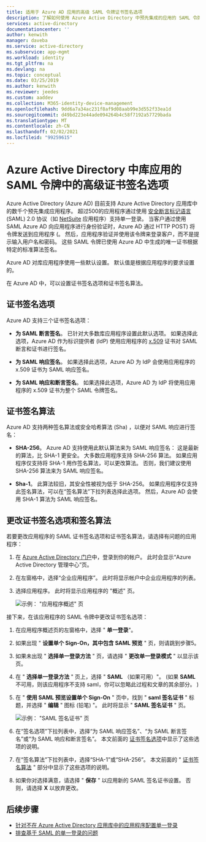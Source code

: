 ```yaml
---
title: 适用于 Azure AD 应用的高级 SAML 令牌证书签名选项
description: 了解如何使用 Azure Active Directory 中预先集成的应用的 SAML 令牌中的高级证书签名选项
services: active-directory
documentationcenter: ''
author: kenwith
manager: daveba
ms.service: active-directory
ms.subservice: app-mgmt
ms.workload: identity
ms.tgt_pltfrm: na
ms.devlang: na
ms.topic: conceptual
ms.date: 03/25/2019
ms.author: kenwith
ms.reviewer: jeedes
ms.custom: aaddev
ms.collection: M365-identity-device-management
ms.openlocfilehash: 9dd6a7a34ac231f8af9d08aab99e3d552f33ea1d
ms.sourcegitcommit: d49bd223e44ade094264b4c58f7192a57729bada
ms.translationtype: MT
ms.contentlocale: zh-CN
ms.lasthandoff: 02/02/2021
ms.locfileid: "99259615"
---
```

# <a name="advanced-certificate-signing-options-in-the-saml-token-for-gallery-apps-in-azure-active-directory"></a>Azure Active Directory 中库应用的 SAML 令牌中的高级证书签名选项

Azure Active Directory (Azure AD) 目前支持 Azure Active Directory 应用库中的数千个预先集成应用程序。 超过500的应用程序通过使用 [安全断言标记语言](https://wikipedia.org/wiki/Security_Assertion_Markup_Language) (SAML) 2.0 协议（如 [NetSuite](https://azuremarketplace.microsoft.com/marketplace/apps/aad.netsuite) 应用程序）支持单一登录。 当客户通过使用 SAML Azure AD 向应用程序进行身份验证时，Azure AD 通过 HTTP POST) 将令牌发送到应用程序 (。 然后，应用程序验证并使用该令牌来登录客户，而不是提示输入用户名和密码。 这些 SAML 令牌已使用 Azure AD 中生成的唯一证书根据特定的标准算法签名。

Azure AD 对库应用程序使用一些默认设置。 默认值是根据应用程序的要求设置的。

在 Azure AD 中，可以设置证书签名选项和证书签名算法。

## <a name="certificate-signing-options"></a>证书签名选项

Azure AD 支持三个证书签名选项：

* **为 SAML 断言签名**。 已针对大多数库应用程序设置此默认选项。 如果选择此选项，Azure AD 作为标识提供者 (IdP) 使用应用程序的 [x.509](https://wikipedia.org/wiki/X.509) 证书对 SAML 断言和证书进行签名。

* **为 SAML 响应签名**。 如果选择此选项，Azure AD 为 IdP 会使用应用程序的 x.509 证书为 SAML 响应签名。

* **为 SAML 响应和断言签名**。 如果选择此选项，Azure AD 为 IdP 将使用应用程序的 x.509 证书为整个 SAML 令牌签名。

## <a name="certificate-signing-algorithms"></a>证书签名算法

Azure AD 支持两种签名算法或安全哈希算法 (Sha) ，以便对 SAML 响应进行签名：

* **SHA-256**。 Azure AD 支持使用此默认算法来为 SAML 响应签名： 这是最新的算法，比 SHA-1 更安全。 大多数应用程序支持 SHA-256 算法。 如果应用程序仅支持将 SHA-1 用作签名算法，可以更改算法。 否则，我们建议使用 SHA-256 算法来为 SAML 响应签名。

* **Sha-1**。 此算法较旧，其安全性被视为低于 SHA-256。 如果应用程序仅支持此签名算法，可以在“签名算法”下拉列表选择此选项。 然后，Azure AD 会使用 SHA-1 算法为 SAML 响应签名。

## <a name="change-certificate-signing-options-and-signing-algorithm"></a>更改证书签名选项和签名算法

若要更改应用程序的 SAML 证书签名选项和证书签名算法，请选择有问题的应用程序：

1. 在 [Azure Active Directory 门户](https://aad.portal.azure.com/)中，登录到你的帐户。 此时会显示“Azure Active Directory 管理中心”页。
1. 在左窗格中，选择“企业应用程序”。 此时将显示帐户中企业应用程序的列表。
1. 选择应用程序。 此时将显示应用程序的 "概述" 页。

   ![示例： "应用程序概述" 页](./media/certificate-signing-options/application-overview-page.png)

接下来，在该应用程序的 SAML 令牌中更改证书签名选项：

1. 在应用程序概述页的左窗格中，选择 " **单一登录**"。
1. 如果出现 " **设置单个 Sign-On，其中包含 SAML 预览** " 页，则请跳到步骤5。
1. 如果未出现 " **选择单一登录方法** " 页，请选择 " **更改单一登录模式** " 以显示该页。
1. 在 " **选择单一登录方法** " 页上，选择 " **SAML** （如果可用）"。  (如果 **SAML** 不可用，则该应用程序不支持 saml，你可以忽略此过程和文章的其余部分。 ) 
1. 在 " **使用 SAML 预览设置单个 Sign-On** " 页中，找到 " **saml 签名证书** " 标题，并选择 " **编辑** " 图标 (铅笔) "。 此时将显示 " **SAML 签名证书** " 页。

   ![示例： "SAML 签名证书" 页](./media/certificate-signing-options/saml-signing-page.png)

1. 在“签名选项”下拉列表中，选择“为 SAML 响应签名”、“为 SAML 断言签名”或“为 SAML 响应和断言签名”。    本文前面的 [证书签名选项](#certificate-signing-options)中显示了这些选项的说明。
1. 在“签名算法”下拉列表中，选择“SHA-1”或“SHA-256”。   本文前面的 " [证书签名算法](#certificate-signing-algorithms) " 部分中显示了这些选项的说明。
1. 如果你对选择满意，请选择 " **保存** " 以应用新的 SAML 签名证书设置。 否则，请选择 **X** 以放弃更改。

## <a name="next-steps"></a>后续步骤

* [针对不在 Azure Active Directory 应用库中的应用程序配置单一登录](./configure-saml-single-sign-on.md)
* [排查基于 SAML 的单一登录的问题](./debug-saml-sso-issues.md)